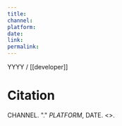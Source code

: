 ```yaml
---
title: 
channel:
platform:
date:
link:
permalink:
---
```


YYYY / [[developer]]

# Citation

CHANNEL. "." *PLATFORM*, DATE. <>.

<br>

# 



![]()
